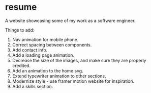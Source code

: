 # resume
A website showcasing some of my work as a software engineer.

Things to add:
1. Nav animation for mobile phone.
2. Correct spacing between components.
3. Add contact info. 
4. Add a loading page animation.
5. Decrease the size of the images, and make sure they are properly credited.
6. Add an animation to the home svg.
7. Extend typewriter animation to other sections.
8. Modernize style - use framer motion website for inspiration.
9. Add a skills section.